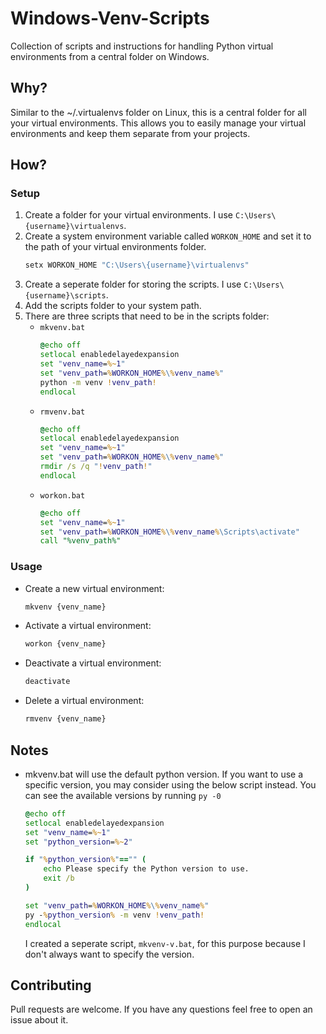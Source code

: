 # Windows-Venv-Scripts
Collection of scripts and instructions for handling Python virtual environments from a central folder on Windows.

## Why?

Similar to the ~/.virtualenvs folder on Linux, this is a central folder for all your virtual environments. This allows you to easily manage your virtual environments and keep them separate from your projects.

## How?

### Setup

1. Create a folder for your virtual environments. I use `C:\Users\{username}\virtualenvs`.
2. Create a system environment variable called `WORKON_HOME` and set it to the path of your virtual environments folder.
    ```bat
    setx WORKON_HOME "C:\Users\{username}\virtualenvs"
    ```
3. Create a seperate folder for storing the scripts. I use `C:\Users\{username}\scripts`.
4. Add the scripts folder to your system path.
5. There are three scripts that need to be in the scripts folder:
    - `mkvenv.bat`
        ```bat
        @echo off
        setlocal enabledelayedexpansion
        set "venv_name=%~1"
        set "venv_path=%WORKON_HOME%\%venv_name%"
        python -m venv !venv_path!
        endlocal
        ```
    - `rmvenv.bat`
        ```bat
        @echo off
        setlocal enabledelayedexpansion
        set "venv_name=%~1"
        set "venv_path=%WORKON_HOME%\%venv_name%"
        rmdir /s /q "!venv_path!"
        endlocal
        ```
    - `workon.bat`
        ```bat
        @echo off
        set "venv_name=%~1"
        set "venv_path=%WORKON_HOME%\%venv_name%\Scripts\activate"
        call "%venv_path%"
        ```

### Usage

- Create a new virtual environment:
    ```bat
    mkvenv {venv_name}
    ```
- Activate a virtual environment:
    ```bat
    workon {venv_name}
    ```
- Deactivate a virtual environment:
    ```bat
    deactivate
    ```
- Delete a virtual environment:
    ```bat
    rmvenv {venv_name}
    ```

## Notes

- mkvenv.bat will use the default python version. If you want to use a specific version, you may consider using the below script instead. You can see the available versions by running `py -0`
    ```bat
    @echo off
    setlocal enabledelayedexpansion
    set "venv_name=%~1"
    set "python_version=%~2"

    if "%python_version%"=="" (
        echo Please specify the Python version to use.
        exit /b
    )

    set "venv_path=%WORKON_HOME%\%venv_name%"
    py -%python_version% -m venv !venv_path!
    endlocal
    ```

    I created a seperate script, `mkvenv-v.bat`, for this purpose because I don't always want to specify the version.

## Contributing

Pull requests are welcome. If you have any questions feel free to open an issue about it.